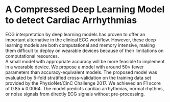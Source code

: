# A Compressed Deep Learning Model to detect Cardiac Arrhythmias

ECG interpretation by deep learning models has proven to offer an important alternative in the clinical ECG workflow. 
However, these deep learning models are both computational and memory intensive, making them difficult to deploy on wearable devices because of their limitations on computational resources.  
A small model with appropriate accuracy will be more feasible to implement in a wearable device. 
We propose a model with around $50\times$ fewer parameters than accuracy-equivalent models. The proposed model was evaluated by 5-fold stratified cross-validation on the training data set provided by the PhysioNet/CinC Challenge 2017. We achieved an F1 score of $0.85 \pm 0.0064$.
The model predicts cardiac arrhythmias, normal rhythms, or noise signals from directly ECG signals without pre-processing.
